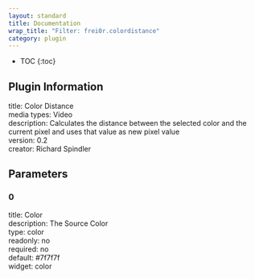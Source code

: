 ```yaml
---
layout: standard
title: Documentation
wrap_title: "Filter: frei0r.colordistance"
category: plugin
---
```

* TOC
{:toc}

## Plugin Information

title: Color Distance  
media types:
Video  
description: Calculates the distance between the selected color and the current pixel and uses that value as new pixel value  
version: 0.2  
creator: Richard Spindler  

## Parameters

### 0

title: Color    
description:
The Source Color  
type: color  
readonly: no  
required: no  
default: #7f7f7f  
widget: color  

